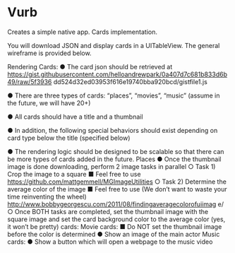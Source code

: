 # Vurb
Creates a simple native app. Cards implementation.

You will download JSON and display cards in a UITableView.
The general wireframe is provided below.

Rendering Cards:
● The card json should be retrieved at
https://gist.githubusercontent.com/helloandrewpark/0a407d7c681b833d6b49/raw/5f3936
dd524d32ed03953f616e19740bba920bcd/gistfile1.js

● There are three types of cards: “places”, “movies”, “music” (assume in the future, we will have 20+)

● All cards should have a title and a thumbnail

● In addition, the following special behaviors should exist depending on card type below
the title (specified below)

● The rendering logic should be designed to be scalable so that there can be more types
of cards added in the future.
  Places
● Once the thumbnail image is done downloading, perform 2 image tasks in parallel
○ Task 1) Crop the image to a square
■ Feel free to use  https://github.com/mattgemmell/MGImageUtilities
○ Task 2) Determine the average color of the image
■ Feel free to use (We don’t want to waste your time re­inventing the wheel)
http://www.bobbygeorgescu.com/2011/08/finding­average­color­of­uiimag
e/
○ Once BOTH tasks are completed, set the thumbnail image with the square image and set the card background color to the average color (yes, it won’t be pretty)
cards:
   Movie cards:
■ Do NOT set the thumbnail image before the color is determined
 ● Show an image of the main actor
Music cards:
● Show a button which will open a webpage to the music video
